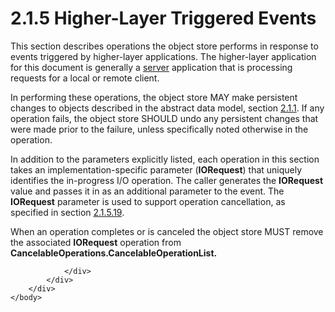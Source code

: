 <html dir="LTR" xmlns:mshelp="http://msdn.microsoft.com/mshelp" xmlns:ddue="http://ddue.schemas.microsoft.com/authoring/2003/5" xmlns:xlink="http://www.w3.org/1999/xlink" xmlns:tool="http://www.microsoft.com/tooltip">
    <head>
        <meta http-equiv="Content-Type" content="text/html; CHARSET=utf-8"></meta>
        <meta name="save" content="history"></meta>
        <title>2.1.5 Higher-Layer Triggered Events</title>
        <xml>
            <mshelp:toctitle title="2.1.5 Higher-Layer Triggered Events"></mshelp:toctitle>
            <mshelp:rltitle title="[MS-FSA]: Higher-Layer Triggered Events"></mshelp:rltitle>
            <mshelp:keyword index="A" term="ea676e28-afb1-4664-9ff7-00d187aa7cf7"></mshelp:keyword>
            <mshelp:attr name="DCSext.ContentType" value="open specification"></mshelp:attr>
            <mshelp:attr name="AssetID" value="ea676e28-afb1-4664-9ff7-00d187aa7cf7"></mshelp:attr>
            <mshelp:attr name="TopicType" value="kbRef"></mshelp:attr>
            <mshelp:attr name="DCSext.Title" value="[MS-FSA]: Higher-Layer Triggered Events" />
        </xml>
    </head>
    <body>
        <div id="header">
            <h1 class="heading">2.1.5 Higher-Layer Triggered Events</h1>
        </div>
        <div id="mainSection">
            <div id="mainBody">
                <div id="allHistory" class="saveHistory"></div>
                <div id="sectionSection0" class="section" name="collapseableSection">
                    

<p>This section describes operations the object store performs
in response to events triggered by higher-layer applications. The higher-layer
application for this document is generally a <a href="682f0f59-385c-4351-b81a-3b234f53db03.html#gt_434b0234-e970-4e8c-bdfa-e16a30d96703">server</a> application that is
processing requests for a local or remote client.</p>

<p>In performing these operations, the object store MAY make
persistent changes to objects described in the abstract data model, section <a href="801edcf5-bd31-4cec-b915-283faff69e22.html">2.1.1</a>. If any operation
fails, the object store SHOULD undo any persistent changes that were made prior
to the failure, unless specifically noted otherwise in the operation.</p>

<p>In addition to the parameters explicitly listed, each
operation in this section takes an implementation-specific parameter (<b>IORequest</b>)
that uniquely identifies the in-progress I/O operation. The caller generates
the <b>IORequest</b> value and passes it in as an additional parameter to the
event. The <b>IORequest</b> parameter is used to support operation
cancellation, as specified in section <a href="b8f2c9fd-ec06-496c-b0aa-f3c1ed5853a0.html">2.1.5.19</a>.</p>

<p>When an operation completes or is canceled the object store
MUST remove the associated <b>IORequest</b> operation from <b>CancelableOperations.CancelableOperationList.</b></p>


                </div>
            </div>
        </div>
    </body>
</html>